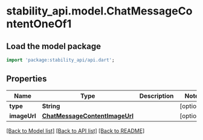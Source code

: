 # stability_api.model.ChatMessageContentOneOf1

## Load the model package
```dart
import 'package:stability_api/api.dart';
```

## Properties
Name | Type | Description | Notes
------------ | ------------- | ------------- | -------------
**type** | **String** |  | [optional] 
**imageUrl** | [**ChatMessageContentImageUrl**](ChatMessageContentImageUrl.md) |  | [optional] 

[[Back to Model list]](../README.md#documentation-for-models) [[Back to API list]](../README.md#documentation-for-api-endpoints) [[Back to README]](../README.md)


